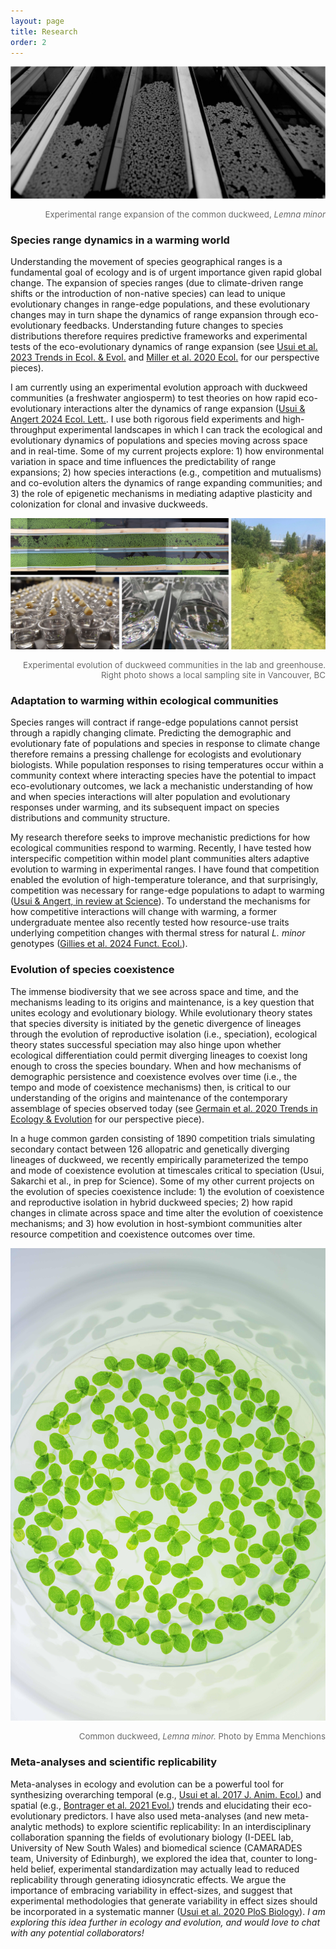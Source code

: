 ```yaml
---
layout: page
title: Research
order: 2
---
```


![system](images/dw-system-wide-bw.jpg)
<div style="text-align: right"><p style="font-size:10pt;color:DimGrey">Experimental range expansion of the common duckweed,<i> Lemna minor</i></p></div>

### Species range dynamics in a warming world
Understanding the movement of species geographical ranges is a fundamental goal of ecology and is of urgent importance given rapid global change. The expansion of species ranges (due to climate-driven range shifts or the introduction of non-native species) can lead to unique evolutionary changes in range-edge populations, and these  evolutionary changes may in turn shape the dynamics of range expansion through eco-evolutionary feedbacks. Understanding future changes to species distributions therefore requires predictive frameworks and experimental tests of the eco-evolutionary dynamics of range expansion (see [Usui et al. 2023 Trends in Ecol. & Evol.](https://www.cell.com/trends/ecology-evolution/fulltext/S0169-5347(23)00084-8) and [Miller et al. 2020 Ecol.](https://esajournals.onlinelibrary.wiley.com/doi/abs/10.1002/ecy.3139) for our perspective pieces).

I am currently using an experimental evolution approach with duckweed communities (a freshwater angiosperm) to test theories on how rapid eco-evolutionary interactions alter the dynamics of range expansion ([Usui & Angert 2024 Ecol. Lett.](https://onlinelibrary.wiley.com/doi/full/10.1111/ele.14406). I use both rigorous field experiments and high-throughput experimental landscapes in which I can track the ecological and evolutionary dynamics of populations and species moving across space and in real-time. Some of my current projects explore: 1) how environmental variation in space and time influences the predictability of range expansions; 2) how species interactions (e.g., competition and mutualisms) and co-evolution alters the dynamics of range expanding communities; and 3) the role of epigenetic mechanisms in mediating adaptive plasticity and colonization for clonal and invasive duckweeds.

![system](images/dw-collage.jpg)
<div style="text-align: right"><p style="font-size:10pt;color:DimGrey">Experimental evolution of duckweed communities in the lab and greenhouse. Right photo shows a local sampling site in Vancouver, BC</p></div>

### Adaptation to warming within ecological communities
Species ranges will contract if range-edge populations cannot persist through a rapidly changing climate. Predicting the demographic and evolutionary fate of populations and species in response to climate change therefore remains a pressing challenge for ecologists and evolutionary biologists. While population responses to rising temperatures occur within a community context where interacting species have the potential to impact eco-evolutionary outcomes, we lack a mechanistic understanding of how and when species interactions will alter population and evolutionary responses under warming, and its subsequent impact on species distributions and community structure.

My research therefore seeks to improve mechanistic predictions for how ecological communities respond to warming. Recently, I have tested how interspecific competition within model plant communities alters adaptive evolution to warming in experimental ranges. I have found that competition enabled the evolution of high-temperature tolerance, and that surprisingly, competition was necessary for range-edge populations to adapt to warming ([Usui & Angert, in review at Science](https://www.biorxiv.org/content/10.1101/2024.08.22.609250v1.full.pdf+html)). To understand the mechanisms for how competitive interactions will change with warming, a former undergraduate mentee also recently tested how resource-use traits underlying competition changes with thermal stress for natural *L. minor* genotypes ([Gillies et al. 2024 Funct. Ecol.](https://besjournals.onlinelibrary.wiley.com/doi/full/10.1111/1365-2435.14567)).

### Evolution of species coexistence
The immense biodiversity that we see across space and time, and the mechanisms leading to its origins and maintenance, is a key question that unites ecology and evolutionary biology. While evolutionary theory states that species diversity is initiated by the genetic divergence of lineages through the evolution of reproductive isolation (i.e., speciation), ecological theory states successful speciation may also hinge upon whether  ecological differentiation could permit diverging lineages to coexist long enough to cross the species boundary. When and how mechanisms of demographic persistence and coexistence evolves over time (i.e., the tempo and mode of coexistence mechanisms) then, is critical to our understanding of the origins and maintenance of the contemporary assemblage of species observed today (see [Germain et al. 2020 Trends in Ecology & Evolution](https://www.cell.com/trends/ecology-evolution/fulltext/S0169-5347(20)30339-6) for our perspective piece).

In a huge common garden consisting of 1890 competition trials simulating secondary contact between 126 allopatric and genetically diverging lineages of duckweed, we recently empirically parameterized the tempo and mode of coexistence evolution at timescales critical to speciation (Usui, Sakarchi et al., in prep for Science). Some of my other current projects on the evolution of species coexistence include: 1) the evolution of coexistence and reproductive isolation in hybrid duckweed species; 2) how rapid changes in climate across space and time alter the evolution of coexistence mechanisms; and 3) how evolution in host-symbiont communities alter resource competition and coexistence outcomes over time.

![microduck](images/duck-micro.jpg)
<div style="text-align: right"><p style="font-size:10pt;color:DimGrey">Common duckweed,<i> Lemna minor.</i> Photo by Emma Menchions</p></div>

### Meta-analyses and scientific replicability
Meta-analyses in ecology and evolution can be a powerful tool for synthesizing overarching temporal (e.g., [Usui et al. 2017 J. Anim. Ecol.](https://besjournals.onlinelibrary.wiley.com/doi/full/10.1111/1365-2656.12612)) and spatial (e.g., [Bontrager et al. 2021 Evol.](https://onlinelibrary.wiley.com/doi/full/10.1111/evo.14231)) trends and elucidating their eco-evolutionary predictors. I have also used meta-analyses (and new meta-analytic methods) to explore scientific replicability: In an interdisciplinary collaboration spanning the fields of evolutionary biology (I-DEEL lab, University of New South Wales) and biomedical science (CAMARADES team, University of Edinburgh), we explored the idea that, counter to long-held belief, experimental standardization may actually lead to reduced replicability through generating idiosyncratic effects. We argue the importance of embracing variability in effect-sizes, and suggest that experimental methodologies that generate variability in effect sizes should be incorporated in a systematic manner ([Usui et al. 2020 PloS Biology](https://journals.plos.org/plosbiology/article?id=10.1371/journal.pbio.3001009)). <i>I am exploring this idea further in ecology and evolution, and would love to chat with any potential collaborators!</i>
